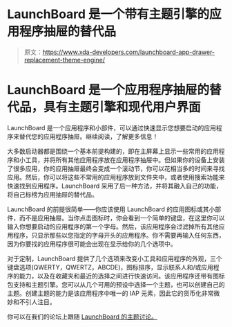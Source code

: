 # LaunchBoard 是一个带有主题引擎的应用程序抽屉的替代品

> 原文：<https://www.xda-developers.com/launchboard-app-drawer-replacement-theme-engine/>

# LaunchBoard 是一个应用程序抽屉的替代品，具有主题引擎和现代用户界面

LaunchBoard 是一个应用程序和小部件，可以通过快速显示您想要启动的应用程序来替代您的应用程序抽屉。继续阅读，了解更多信息！

大多数启动器都是围绕一个基本前提构建的，即在主屏幕上显示一些常用的应用程序和小工具，并将所有其他应用程序放在应用程序抽屉中。但如果你的设备上安装了很多应用，你的应用抽屉最终会变成一个滚动节，你可以花相当多的时间来寻找应用。然后，你可以将这些不常用的应用程序放到文件夹中，或者使用搜索功能来快速找到应用程序。LaunchBoard 采用了后一种方法，并将其融入自己的功能，将自己标榜为应用抽屉的替代品。

LaunchBoard 的前提很简单——你应该使用 LaunchBoard 的应用图标或其小部件，而不是应用抽屉。当你点击图标时，你会看到一个简单的键盘，在这里你可以输入你想要启动的应用程序的第一个字母。然后，该应用程序会过滤掉所有其他应用程序，只显示那些以您指定的字母开头的应用程序。你不需要再输入任何东西，因为你要找的应用程序很可能会出现在显示给你的几个选项中。

对于定制，LaunchBoard 提供了几个选项来改变小工具和应用程序的外观，三个键盘选项(QWERTY，QWERTZ，ABCDE)，图标排序，显示联系人和/或应用程序的能力，以及在收藏夹和最近的选择之间进行快速访问。该应用程序还带有图标包支持和主题引擎。您可以从几个可用的预设中选择一个主题，也可以创建自己的主题。创建主题的能力是该应用程序中唯一的 IAP 元素，因此它的货币化非常微妙和不引人注目。

你可以在我们的论坛上跟随 [LaunchBoard 的主题讨论。](https://forum.xda-developers.com/android/apps-games/app-launchboard-best-app-drawer-t3689932)